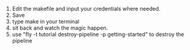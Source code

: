 1. Edit the makefile and input your credentials where needed.
2. Save 
3. type make in your terminal 
4. sit back and watch the magic happen.
5. use "fly -t tutorial destroy-pipeline -p getting-started" to destroy the pipeline  

